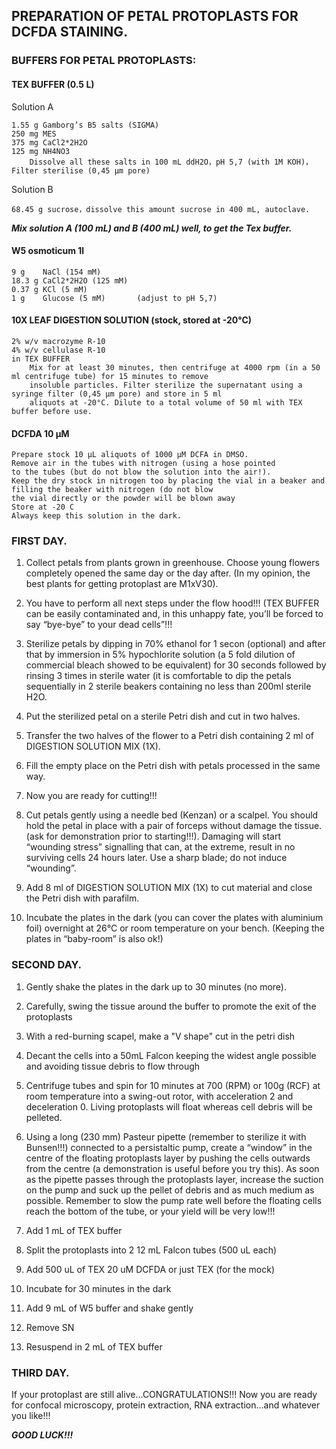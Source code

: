 ## PREPARATION OF PETAL PROTOPLASTS FOR DCFDA STAINING.

### BUFFERS FOR PETAL PROTOPLASTS:

#### TEX BUFFER (0.5 L)


Solution A
```
1.55 g Gamborg’s B5 salts (SIGMA) 
250 mg MES
375 mg CaCl2*2H2O
125 mg NH4NO3
    Dissolve all these salts in 100 mL ddH2O，pH 5,7 (with 1M KOH)，Filter sterilise (0,45 µm pore)
```
Solution B
```
68.45 g sucrose，dissolve this amount sucrose in 400 mL, autoclave.
```
___Mix solution A (100 mL) and B (400 mL) well, to get the Tex buffer.___

#### W5 osmoticum	1l 
```
9 g    NaCl (154 mM)
18.3 g CaCl2*2H2O (125 mM)
0.37 g KCl (5 mM)
1 g    Glucose (5 mM)       (adjust to pH 5,7)
```

#### 10X LEAF DIGESTION SOLUTION (stock, stored at -20°C)
```
2% w/v macrozyme R-10
4% w/v cellulase R-10
in TEX BUFFER
	Mix for at least 30 minutes, then centrifuge at 4000 rpm (in a 50 ml centrifuge tube) for 15 minutes to remove 
	insoluble particles. Filter sterilize the supernatant using a syringe filter (0,45 µm pore) and store in 5 ml 
	aliquots at -20°C. Dilute to a total volume of 50 ml with TEX buffer before use.
```

#### DCFDA	10 µM
```		
Prepare stock 10 µL aliquots of 1000 µM DCFA in DMSO. 
Remove air in the tubes with nitrogen (using a hose pointed
to the tubes (but do not blow the solution into the air!). 
Keep the dry stock in nitrogen too by placing the vial in a beaker and filling the beaker with nitrogen (do not blow 
the vial directly or the powder will be blown away
Store at -20 C
Always keep this solution in the dark.
```



### FIRST DAY.

1.	Collect petals from plants grown in greenhouse. Choose young flowers completely opened the same day or the day after. (In my opinion, the best plants for getting protoplast are M1xV30).

2.	You have to perform all next steps under the flow hood!!! (TEX BUFFER can be easily contaminated and, in this unhappy fate, you’ll be forced to say “bye-bye” to your dead cells”!!!

3.	Sterilize petals by dipping in 70% ethanol for 1 secon (optional) and after that by immersion in 5% hypochlorite solution (a 5 fold dilution of commercial bleach showed to be equivalent) for 30 seconds followed by rinsing 3 times in sterile water (it is comfortable to dip the petals sequentially in 2 sterile beakers containing no less than 200ml sterile H2O.

4.	Put the sterilized petal on a sterile Petri dish and cut in two halves.

5.	Transfer the two halves of the flower to a Petri dish containing 2 ml of DIGESTION SOLUTION MIX (1X).

6.	Fill the empty place on the Petri dish with petals processed in the same way.

7.	Now you are ready for cutting!!!

8.	Cut petals gently using a needle bed (Kenzan) or a scalpel. You should hold the petal in place with a pair of forceps without damage the tissue. (ask for demonstration prior to starting!!!). Damaging will start “wounding stress” signalling that can, at the extreme, result in no surviving cells 24 hours later. Use a sharp blade; do not induce “wounding”.

9.	Add 8 ml of DIGESTION SOLUTION MIX (1X) to cut material and close the Petri dish with parafilm.

10.	Incubate the plates in the dark (you can cover the plates with aluminium foil) overnight at 26°C or room temperature on your bench. (Keeping the plates in “baby-room” is also ok!)


### SECOND DAY.

1.	Gently shake the plates in the dark up to 30 minutes (no more).

2.	Carefully, swing the tissue around the buffer to promote the exit of the protoplasts 

3.	With a red-burning scapel, make a "V shape" cut in the petri dish

4. Decant the cells into a 50mL Falcon keeping the widest angle possible and avoiding tissue debris to flow through

5. Centrifuge tubes and spin for 10 minutes at 700 (RPM) or 100g (RCF) at room temperature into a swing-out rotor, with acceleration 2 and deceleration 0. Living protoplasts will float whereas cell debris will be pelleted.

6.	Using a long (230 mm) Pasteur pipette (remember to sterilize it with Bunsen!!!) connected to a persistaltic pump, create a “window” in the centre of the floating protoplasts layer by pushing the cells outwards from the centre (a demonstration is useful before you try this). As soon as the pipette passes through the protoplasts layer, increase the suction on the pump and suck up the pellet of debris and as much medium as possible. 
Remember to slow the pump rate well before the floating cells reach the bottom of the tube, or your yield will be very low!!!

7. Add 1 mL of TEX buffer

8. Split the protoplasts into 2 12 mL Falcon tubes (500 uL each)

9. Add 500 uL of TEX 20 uM DCFDA or just TEX (for the mock)

10. Incubate for 30 minutes in the dark

11.	Add 9 mL of W5 buffer and shake gently

12.	Remove SN

13. Resuspend in 2 mL of TEX buffer


### THIRD DAY.

If your protoplast are still alive...CONGRATULATIONS!!!
Now you are ready for confocal microscopy, protein extraction, RNA extraction...and whatever you like!!!

___GOOD LUCK!!!___

